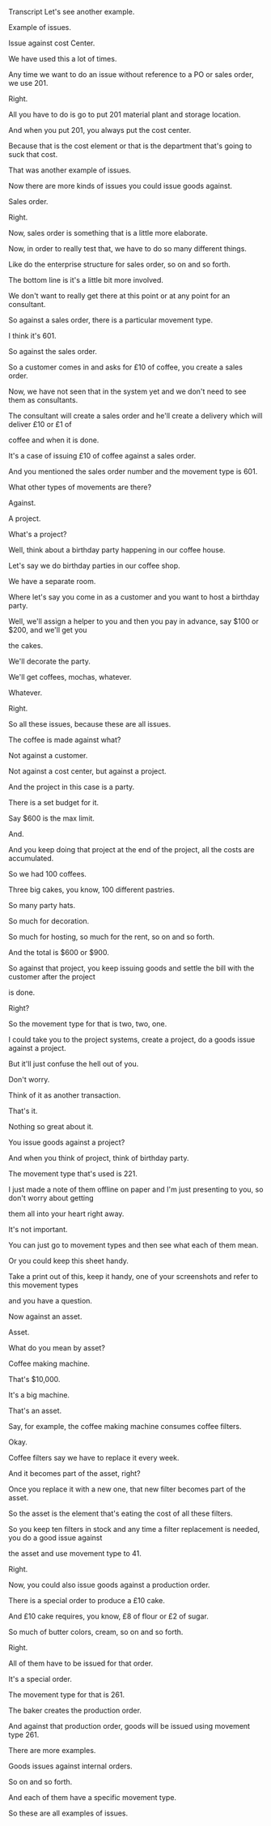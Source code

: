  
Transcript
Let's see another example.

Example of issues.

Issue against cost Center.

We have used this a lot of times.

Any time we want to do an issue without reference to a PO or sales order, we use 201.

Right.

All you have to do is go to put 201 material plant and storage location.

And when you put 201, you always put the cost center.

Because that is the cost element or that is the department that's going to suck that cost.

That was another example of issues.

Now there are more kinds of issues you could issue goods against.

Sales order.

Right.

Now, sales order is something that is a little more elaborate.

Now, in order to really test that, we have to do so many different things.

Like do the enterprise structure for sales order, so on and so forth.

The bottom line is it's a little bit more involved.

We don't want to really get there at this point or at any point for an consultant.

So against a sales order, there is a particular movement type.

I think it's 601.

So against the sales order.

So a customer comes in and asks for £10 of coffee, you create a sales order.

Now, we have not seen that in the system yet and we don't need to see them as consultants.

The consultant will create a sales order and he'll create a delivery which will deliver £10 or £1 of

coffee and when it is done.

It's a case of issuing £10 of coffee against a sales order.

And you mentioned the sales order number and the movement type is 601.

What other types of movements are there?

Against.

A project.

What's a project?

Well, think about a birthday party happening in our coffee house.

Let's say we do birthday parties in our coffee shop.

We have a separate room.

Where let's say you come in as a customer and you want to host a birthday party.

Well, we'll assign a helper to you and then you pay in advance, say $100 or $200, and we'll get you

the cakes.

We'll decorate the party.

We'll get coffees, mochas, whatever.

Whatever.

Right.

So all these issues, because these are all issues.

The coffee is made against what?

Not against a customer.

Not against a cost center, but against a project.

And the project in this case is a party.

There is a set budget for it.

Say $600 is the max limit.

And.

And you keep doing that project at the end of the project, all the costs are accumulated.

So we had 100 coffees.

Three big cakes, you know, 100 different pastries.

So many party hats.

So much for decoration.

So much for hosting, so much for the rent, so on and so forth.

And the total is $600 or $900.

So against that project, you keep issuing goods and settle the bill with the customer after the project

is done.

Right?

So the movement type for that is two, two, one.

I could take you to the project systems, create a project, do a goods issue against a project.

But it'll just confuse the hell out of you.

Don't worry.

Think of it as another transaction.

That's it.

Nothing so great about it.

You issue goods against a project?

And when you think of project, think of birthday party.

The movement type that's used is 221.

I just made a note of them offline on paper and I'm just presenting to you, so don't worry about getting

them all into your heart right away.

It's not important.

You can just go to movement types and then see what each of them mean.

Or you could keep this sheet handy.

Take a print out of this, keep it handy, one of your screenshots and refer to this movement types

and you have a question.

Now against an asset.

Asset.

What do you mean by asset?

Coffee making machine.

That's $10,000.

It's a big machine.

That's an asset.

Say, for example, the coffee making machine consumes coffee filters.

Okay.

Coffee filters say we have to replace it every week.

And it becomes part of the asset, right?

Once you replace it with a new one, that new filter becomes part of the asset.

So the asset is the element that's eating the cost of all these filters.

So you keep ten filters in stock and any time a filter replacement is needed, you do a good issue against

the asset and use movement type to 41.

Right.

Now, you could also issue goods against a production order.

There is a special order to produce a £10 cake.

And £10 cake requires, you know, £8 of flour or £2 of sugar.

So much of butter colors, cream, so on and so forth.

Right.

All of them have to be issued for that order.

It's a special order.

The movement type for that is 261.

The baker creates the production order.

And against that production order, goods will be issued using movement type 261.

There are more examples.

Goods issues against internal orders.

So on and so forth.

And each of them have a specific movement type.

So these are all examples of issues.


